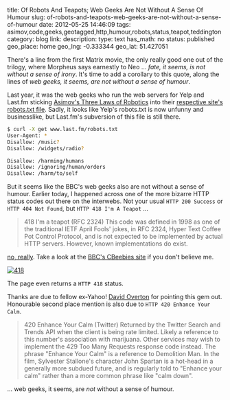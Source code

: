 title: Of Robots And Teapots; Web Geeks Are Not Without A Sense Of Humour
slug: of-robots-and-teapots-web-geeks-are-not-without-a-sense-of-humour
date: 2012-05-25 14:46:09
tags: asimov,code,geeks,geotagged,http,humour,robots,status,teapot,teddington
category: blog
link: 
description: 
type: text
has_math: no
status: published
geo_place: home
geo_lng: -0.333344
geo_lat: 51.427051

There's a line from the first Matrix movie, the only really good one out of the trilogy, where Morpheus says earnestly to Neo ... *fate, it seems, is not without a sense of irony*. It's time to add a corollary to this quote, along the lines of *web geeks, it seems, are not without a sense of humour*.

Last year, it was the web geeks who run the web servers for Yelp and Last.fm sticking [Asimov's Three Laws of Robotics](http://en.wikipedia.org/wiki/Three_Laws_of_Robotics "http://en.wikipedia.org/wiki/Three_Laws_of_Robotics") into their [respective site's robots.txt file](/2010/10/18/creative-use-of-robots/ "/2010/10/18/creative-use-of-robots/"). Sadly, it looks like Yelp's robots.txt is now unfunny and businesslike, but Last.fm's subversion of this file is still there.

<!-- TEASER_END -->


```bash
$ curl -X get www.last.fm/robots.txt
User-Agent: *
Disallow: /music?
Disallow: /widgets/radio?

Disallow: /harming/humans
Disallow: /ignoring/human/orders
Disallow: /harm/to/self
```

But it seems like the BBC's web geeks also are not without a sense of humour. Earlier today, I happened across one of the more bizarre HTTP status codes out there on the interwebs. Not your usual `HTTP 200 Success` or `HTTP 404 Not Found`, but `HTTP 418 I'm A Teapot` ...

> 418 I'm a teapot (RFC 2324)
> This code was defined in 1998 as one of the traditional IETF April Fools' jokes, in RFC 2324, Hyper Text Coffee Pot Control Protocol, and is not expected to be implemented by actual HTTP servers. However, known implementations do exist.


[no, really](http://en.wikipedia.org/wiki/List_of_HTTP_status_codes "http://en.wikipedia.org/wiki/List_of_HTTP_status_codes"). Take a look at the [BBC's CBeebies site](http://www.bbc.co.uk/cbeebies/418 "http://www.bbc.co.uk/cbeebies/418") if you don't believe me.

[![](/wp-content/uploads/2012/05/418-1024x749.jpg "418")](/wp-content/uploads/2012/05/418.jpg "/wp-content/uploads/2012/05/418.jpg")

The page even returns a `HTTP 418` status.

Thanks are due to fellow ex-Yahoo! [David Overton](https://www.facebook.com/david.overton "https://www.facebook.com/david.overton") for pointing this gem out. Honourable second place mention is also due to `HTTP 420 Enhance Your Calm`.

> 420 Enhance Your Calm (Twitter)
> Returned by the Twitter Search and Trends API when the client is being rate limited. Likely a reference to this number's association with marijuana. Other services may wish to implement the 429 Too Many Requests response code instead. The phrase "Enhance Your Calm" is a reference to Demolition Man. In the film, Sylvester Stallone's character John Spartan is a hot-head in a generally more subdued future, and is regularly told to "Enhance your calm" rather than a more common phrase like "calm down".


... web geeks, it seems, are *not* without a sense of humour.


